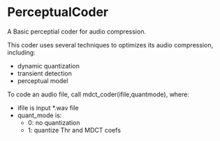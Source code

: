 # PerceptualCoder
A Basic perceptial coder for audio compression.

This coder uses several techniques to optimizes its audio compression, including:
- dynamic quantization
- transient detection
- perceptual model

To code an audio file, call mdct_coder(ifile,quantmode), where:
- ifile is input *.wav file
- quant_mode is:
  - 0:   no quantization
  - 1:   quantize Thr and MDCT coefs
